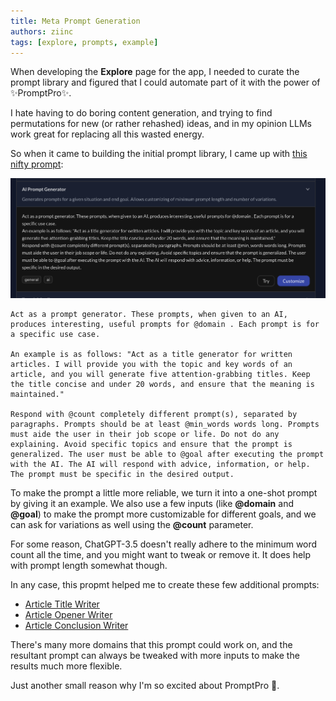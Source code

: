 ```yaml
---
title: Meta Prompt Generation
authors: ziinc
tags: [explore, prompts, example]
---
```


When developing the **Explore** page for the app, I needed to curate the prompt library and figured that I could automate part of it with the power of ✨PromptPro✨.

I hate having to do boring content generation, and trying to find permutations for new (or rather rehashed) ideas, and in my opinion LLMs work great for replacing all this wasted energy.

So when it came to building the initial prompt library, I came up with [this nifty prompt](https://promptpro.tznc.net/explore/ai-prompt-generator):

![Prompt Generator Screenshot](./prompt-generator.png)

```
Act as a prompt generator. These prompts, when given to an AI, produces interesting, useful prompts for @domain . Each prompt is for a specific use case.

An example is as follows: "Act as a title generator for written articles. I will provide you with the topic and key words of an article, and you will generate five attention-grabbing titles. Keep the title concise and under 20 words, and ensure that the meaning is maintained."

Respond with @count completely different prompt(s), separated by paragraphs. Prompts should be at least @min_words words long. Prompts must aide the user in their job scope or life. Do not do any explaining. Avoid specific topics and ensure that the prompt is generalized. The user must be able to @goal after executing the prompt with the AI. The AI will respond with advice, information, or help. The prompt must be specific in the desired output.
```

To make the prompt a little more reliable, we turn it into a one-shot prompt by giving it an example. We also use a few inputs (like **@domain** and **@goal**) to make the prompt more customizable for different goals, and we can ask for variations as well using the **@count** parameter.

For some reason, ChatGPT-3.5 doesn't really adhere to the minimum word count all the time, and you might want to tweak or remove it. It does help with prompt length somewhat though.

In any case, this propmt helped me to create these few additional prompts:

- [Article Title Writer](https://promptpro.tznc.net/explore/article-title-writer/ "Explore - Article Title Writer | PromptPro")
- [Article Opener Writer](https://promptpro.tznc.net/explore/article-opener-writer/ "Explore - Article Opener Writer | PromptPro")
- [Article Conclusion Writer](https://promptpro.tznc.net/explore/article-conclusion-writer/ "Explore - Article Conclusion Writer | PromptPro")

There's many more domains that this prompt could work on, and the resultant prompt can always be tweaked with more inputs to make the results much more flexible.

Just another small reason why I'm so excited about PromptPro 🤩.
